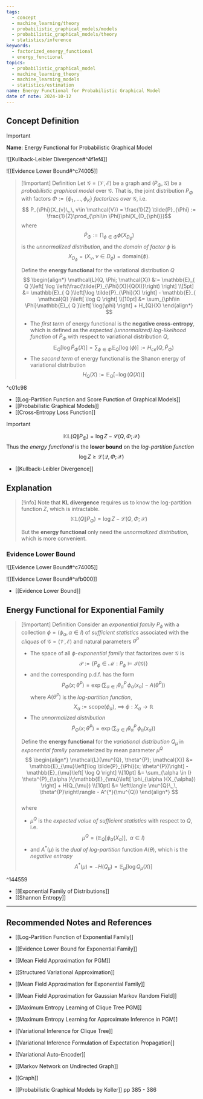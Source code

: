```yaml
---
tags:
  - concept
  - machine_learning/theory
  - probabilistic_graphical_models/models
  - probabilistic_graphical_models/theory
  - statistics/inference
keywords:
  - factorized_energy_functional
  - energy_functional
topics:
  - probabilistic_graphical_model
  - machine_learning_theory
  - machine_learning_models
  - statistics/estimation
name: Energy Functional for Probabilistic Graphical Model
date of note: 2024-10-12
---
```


## Concept Definition

>[!important]
>**Name**: Energy Functional for Probabilistic Graphical Model

![[Kullback-Leibler Divergence#^4f1ef4]]

![[Evidence Lower Bound#^c74005]]


>[!important] Definition
>Let $\mathcal{G} = (\mathcal{V}, \mathcal{E})$ be a graph and $(P_{\Phi}, \mathcal{G})$ be a *probabilistic graphical model* over $\mathcal{G}$. That is, the  joint distribution  $P_{\Phi}$ with factors $\Phi := \left\{ \phi_{1} \,{,}\ldots{,}\, \phi_{K}\right\}$  *factorizes over* $\mathcal{G}$, i.e. $$
> P_{\Phi}(X_{v}\,,\, v\in \mathcal{V}) = \frac{1}{Z} \tilde{P}_{\Phi} := \frac{1}{Z}\prod_{\phi\in \Phi}\phi(X_{D_{\phi}})$$ 
>where $$ \tilde{P}_{\Phi} := \prod_{\phi\in \Phi}\phi(X_{D_{\phi}})$$ is the *unnormalized distribution*, and the *domain of factor* $\phi$ is $$X_{D_{\phi}} = (X_{v}, \; v\in D_{\phi}) = \text{domain}(\phi).$$
>
>
>Define the **energy functional** for the variational distribution $Q$ 
>$$
>\begin{align*}
>\mathcal{L}(Q, \Phi; \mathcal{X}) &:= \mathbb{E}_{ Q }\left[ \log \left(\frac{\tilde{P}_{\Phi}(X)}{Q(X)}\right) \right] \\[5pt]
>&= \mathbb{E}_{ Q }\left[\log \tilde{P}_{\Phi}(X) \right]  - \mathbb{E}_{ \mathcal{Q} }\left[  \log Q \right] \\[10pt]
>&= \sum_{\phi\in \Phi}\mathbb{E}_{ Q }\left[  \log(\phi) \right] + H_{Q}(X)
\end{align*}
>$$
>- The *first term* of energy functional is the **negative cross-entropy**, which is defined as the *expected (unnormalized) log-likelhood function* of $\tilde{P}_{\Phi}$ with respect to variational distribution $Q$, $$\mathbb{E}_{ Q }\left[\log \tilde{P}_{\Phi}(X) \right] = \sum_{\phi\in \Phi}\mathbb{E}_{ Q }\left[  \log(\phi) \right] := H_{ce}(Q, \tilde{P}_{\Phi})$$
>- The *second term* of energy functional is the Shanon energy of variational distribution $$H_{Q}(X) := \mathbb{E}_{ Q }\left[  -\log(Q(X)) \right]$$

^c01c98

- [[Log-Partition Function and Score Function of Graphical Models]]
- [[Probabilistic Graphical Models]] 
- [[Cross-Entropy Loss Function]]


>[!important]
>$$
>\mathbb{KL}\left( Q \left\|\right. P_{\Phi} \right) = \log Z - \mathcal{L}(Q, \Phi; \mathcal{X}) 
>$$
>Thus the *energy functional* is the **lower bound** on the *log-partition function*
>$$
>\log Z \ge \mathcal{L}(\mathcal{Q}, \Phi; \mathcal{X}) 
>$$

- [[Kullback-Leibler Divergence]]


## Explanation

>[!info]
>Note that **KL divergence** requires us to know the log-partition function $Z$, which is intractable.
>$$
>\mathbb{KL}\left( Q \left\|\right. P_{\Phi} \right) = \log Z - \mathcal{L}(Q, \Phi; \mathcal{X}) 
>$$
>
>But the **energy functional** only need the *unnormalized distribution*, which is more convenient.


### Evidence Lower Bound

![[Evidence Lower Bound#^c74005]]

![[Evidence Lower Bound#^afb000]]

- [[Evidence Lower Bound]]


## Energy Functional for Exponential Family

>[!important] Definition
>Consider an *exponential family* $P_{\phi}$ with a collection $\phi = (\phi_{\alpha}, \alpha \in I)$ of *sufficient statistics* associated with the *cliques* of $\mathcal{G} = (\mathcal{V}, \mathcal{E})$ and natural parameters $\theta^{P}$
>- The space of all *$\phi$-exponential family* that factorizes over $\mathcal{G}$ is $$\mathscr{P} := \left\{P_{\phi} \in \mathcal{M}:  P_{\phi} \vDash \mathcal{I}(\mathcal{G}) \right\}$$ 
>- and the corresponding p.d.f. has the form $$P_{\Phi}(x; \theta^{P}) = \exp \left(\sum_{\alpha \in I} \theta^{P}_{\alpha }\,\phi_{\alpha }(x_{\alpha}) - A(\theta^{P})\right)$$ where  $A(\theta^{P})$ is the *log-partition function*, $$X_{\alpha}:= \text{scope}(\phi_{\alpha}),\; \implies\; \phi: X_{\alpha} \to \mathbb{R}$$
>- The *unnormalized distribution* $$\tilde{P}_{\Phi}(x; \theta^{P}) = \exp \left(\sum_{\alpha \in I} \theta^{P}_{\alpha }\,\phi_{\alpha }(x_{\alpha})\right)$$
>
>Define the **energy functional** for the *variational distribution* $Q_{\mu}$ in *exponential family* parameterized by mean parameter $\mu^{Q}$
>$$
>\begin{align*}
>\mathcal{L}(\mu^{Q}, \theta^{P}; \mathcal{X}) &= \mathbb{E}_{\mu}\left[\log \tilde{P}_{\Phi}(x; \theta^{P})\right]  - \mathbb{E}_{\mu}\left[  \log Q \right] \\[10pt]
>&= \sum_{\alpha \in I} \theta^{P}_{\alpha }\;\mathbb{E}_{\mu}\left[  \phi_{\alpha }(X_{\alpha}) \right]  + H(Q_{\mu}) \\[10pt]
>&= \left\langle  \mu^{Q}\,,\, \theta^{P}\right\rangle - A^{*}(\mu^{Q})
\end{align*}
>$$   
>where 
>- $\mu^{Q}$ is the *expected value of sufficient statistics* with respect to $Q$, i.e. $$\mu^{Q} = (\mathbb{E}_{Q}\left[\phi_{\alpha }(X_{\alpha}) \right], \;\; \alpha\in I)$$
>- and $A^{*}(\mu)$ is the *dual of log-partition* function $A(\theta)$, which is the *negative entropy* $$A^{*}(\mu) = -H(Q_{\mu}) = \mathbb{E}_{ \mu }\left[  \log Q_{\mu}(X) \right]$$

^144559

- [[Exponential Family of Distributions]]
- [[Shannon Entropy]]




-----------
##  Recommended Notes and References




- [[Log-Partition Function of Exponential Family]]
- [[Evidence Lower Bound for Exponential Family]]


- [[Mean Field Approximation for PGM]]
- [[Structured Variational Approximation]]
- [[Mean Field Approximation for Exponential Family]]
- [[Mean Field Approximation for Gaussian Markov Random Field]]

- [[Maximum Entropy Learning of Clique Tree PGM]]
- [[Maximum Entropy Learning for Approximate Inference in PGM]]
- [[Variational Inference for Clique Tree]]
- [[Variational Inference Formulation of Expectation Propagation]]
- [[Variational Auto-Encoder]]



- [[Markov Network on Undirected Graph]]
- [[Graph]]

- [[Probabilistic Graphical Models by Koller]] pp 385 - 386